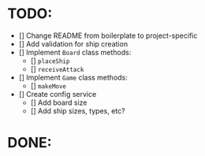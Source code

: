 # TODO:
- [] Change README from boilerplate to project-specific
- [] Add validation for ship creation
- [] Implement `Board` class methods:
	- [] `placeShip`
	- [] `receiveAttack`
- [] Implement `Game` class methods:
	- [] `makeMove`
- [] Create config service
	- [] Add board size
	- [] Add ship sizes, types, etc?

# DONE:

